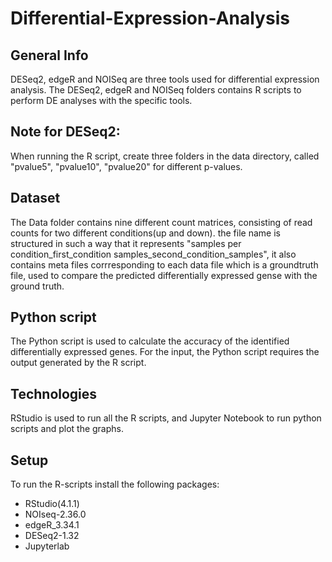 # Differential-Expression-Analysis

## General Info
DESeq2, edgeR and NOISeq are three tools used for differential expression analysis. The DESeq2, edgeR and NOISeq folders contains R scripts to perform DE analyses with the specific tools.

## Note for DESeq2:
When running the R script, create three folders in the data directory, called "pvalue5", "pvalue10", "pvalue20" for different p-values. 

## Dataset 
The Data folder contains nine different count matrices, consisting of read counts for two different conditions(up and down).
the file name is structured in such a way that it represents "samples per condition_first_condition samples_second_condition_samples",
it also contains meta files corrresponding to each data file which is a groundtruth file, used to compare the predicted differentially expressed gense with the ground truth.

## Python script 
The Python script is used to calculate the accuracy of the identified differentially expressed genes. For the input, the Python script requires the output generated by the R script.

## Technologies
RStudio is used to run all the R scripts, and Jupyter Notebook to run python scripts and plot the graphs.

## Setup
To run the R-scripts install the following packages:
- RStudio(4.1.1)
- NOIseq-2.36.0
- edgeR_3.34.1
- DESeq2-1.32
- Jupyterlab






